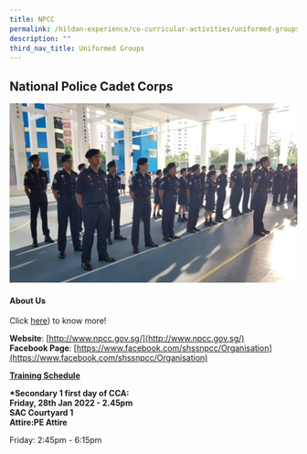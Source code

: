 ```yaml
---
title: NPCC
permalink: /hildan-experience/co-curricular-activities/uniformed-groups/npcc/
description: ""
third_nav_title: Uniformed Groups
---
```

National Police Cadet Corps
---------------------------


![](/images/CCA/NPCC1.png)


#### About Us

Click [here](/files/CCA/NPCC%20CCA%20Presentation%202021.pdf)) to know more!

**Website**: [http://www.npcc.gov.sg/](http://www.npcc.gov.sg/)  
**Facebook Page**: [https://www.facebook.com/shssnpcc/Organisation](https://www.facebook.com/shssnpcc/Organisation)

**<u>Training Schedule</u>**

**\*Secondary 1 first day of CCA:**  
**Friday, 28th Jan 2022 - 2.45pm  
SAC Courtyard 1  
Attire:PE Attire**

Friday: 2:45pm - 6:15pm
